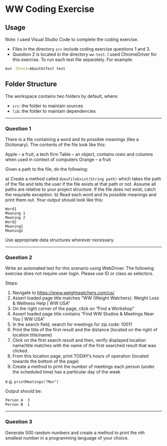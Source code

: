 # WW Coding Exercise

## Usage
Note: I used Visual Studio Code to complete the coding exercise.
* Files in the directory `src` include coding exercise questions 1 and 3.
* Question 2 is located in the directory `ww-test`. I used ChromeDriver for this exercise. To run each test file separately. For example:

```bash
mvn -Dtest=AboutUsTest test
```

## Folder Structure

The workspace contains two folders by default, where:

- `src`: the folder to maintain sources
- `lib`: the folder to maintain dependencies

---

### Question 1

There is a file containing a word and its possible meanings (like a Dictionary). The contents of the file look like this:

Apple – a fruit, a tech firm
Table – an object, contains rows and columns when used in context of computers
Orange – a fruit

Given a path to the file, do the following:

a) Create a method called `doesFileExist(String path)` which takes the path of the file and tells the user if the file exists at that path or not. Assume all paths are relative to your project structure. If the file does not exist, catch the requisite exception.
b) Read each word and its possible meanings and print them out. Your output should look like this:

```
Word1
Meaning 1
Meaning 2
Word2
Meaning1
Meaning2
```

Use appropriate data structures wherever necessary.

---

### Question 2

Write an automated test for this scenario using WebDriver.
The following exercise does not require user login. Please use ID or class as selectors.

Steps:
1. Navigate to https://www.weightwatchers.com/us/
2. Assert loaded page title matches “WW (Weight Watchers): Weight Loss & Wellness Help | WW USA”
3. On the right corner of the page, click on “Find a Workshop”
4. Assert loaded page title contains “Find WW Studios & Meetings Near You | WW USA”
5. In the search field, search for meetings for zip code: 10011
6. Print the title of the first result and the distance (located on the right of location title/name)
7. Click on the first search result and then, verify displayed location name/title matches with the name of the first searched result that was clicked.
8. From this location page, print TODAY’s hours of operation (located towards the bottom of the page)
9. Create a method to print the number of meetings each person (under the scheduled time) has a particular day of the week

e.g. `printMeetings("Mon")`

Output should be:
```
Person A  3
Person B  1
```

---

### Question 3

Generate 500 random numbers and create a method to print the nth smallest number in a programming language of your choice.